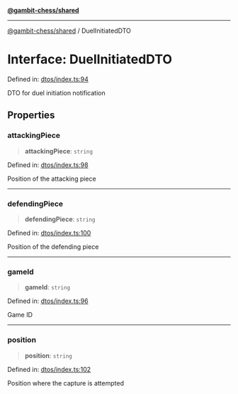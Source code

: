 [**@gambit-chess/shared**](../README.md)

***

[@gambit-chess/shared](../globals.md) / DuelInitiatedDTO

# Interface: DuelInitiatedDTO

Defined in: [dtos/index.ts:94](https://github.com/cango91/gambit-chess/blob/b8ea13e4976c99c29d095eae7bc504b86f9add51/shared/src/dtos/index.ts#L94)

DTO for duel initiation notification

## Properties

### attackingPiece

> **attackingPiece**: `string`

Defined in: [dtos/index.ts:98](https://github.com/cango91/gambit-chess/blob/b8ea13e4976c99c29d095eae7bc504b86f9add51/shared/src/dtos/index.ts#L98)

Position of the attacking piece

***

### defendingPiece

> **defendingPiece**: `string`

Defined in: [dtos/index.ts:100](https://github.com/cango91/gambit-chess/blob/b8ea13e4976c99c29d095eae7bc504b86f9add51/shared/src/dtos/index.ts#L100)

Position of the defending piece

***

### gameId

> **gameId**: `string`

Defined in: [dtos/index.ts:96](https://github.com/cango91/gambit-chess/blob/b8ea13e4976c99c29d095eae7bc504b86f9add51/shared/src/dtos/index.ts#L96)

Game ID

***

### position

> **position**: `string`

Defined in: [dtos/index.ts:102](https://github.com/cango91/gambit-chess/blob/b8ea13e4976c99c29d095eae7bc504b86f9add51/shared/src/dtos/index.ts#L102)

Position where the capture is attempted
